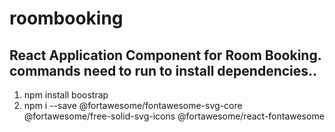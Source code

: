 # roombooking
React Application Component for Room Booking.
commands need to run to install dependencies..
-----------------
1. npm install boostrap 
2. npm i --save @fortawesome/fontawesome-svg-core  @fortawesome/free-solid-svg-icons @fortawesome/react-fontawesome
